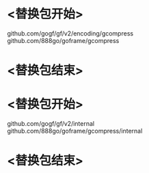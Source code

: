 
# <替换包开始>
github.com/gogf/gf/v2/encoding/gcompress
github.com/888go/goframe/gcompress
# <替换包结束>

# <替换包开始>
github.com/gogf/gf/v2/internal
github.com/888go/goframe/gcompress/internal
# <替换包结束>
